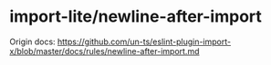 # import-lite/newline-after-import

Origin docs: https://github.com/un-ts/eslint-plugin-import-x/blob/master/docs/rules/newline-after-import.md
